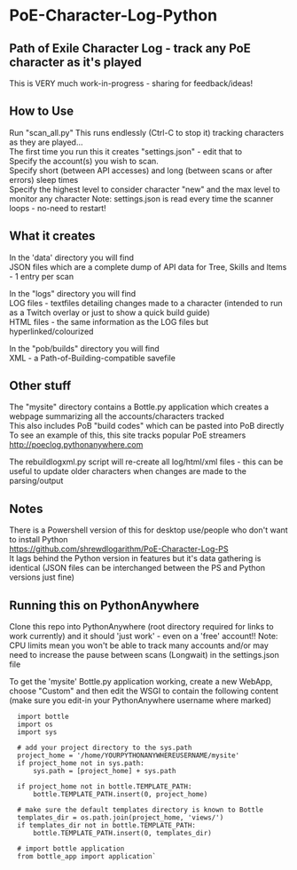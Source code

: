 # PoE-Character-Log-Python #
## Path of Exile Character Log - track any PoE character as it's played ##

This is VERY much work-in-progress - sharing for feedback/ideas!

## How to Use ##
Run "scan_all.py"
This runs endlessly (Ctrl-C to stop it) tracking characters as they are played...  
The first time you run this it creates "settings.json" - edit that to  
Specify the account(s) you wish to scan.  
Specify short (between API accesses) and long (between scans or after errors) sleep times  
Specify the highest level to consider character "new" and the max level to monitor any character 
Note: settings.json is read every time the scanner loops - no-need to restart!

## What it creates ##
In the 'data' directory you will find  
JSON files which are a complete dump of API data for Tree, Skills and Items - 1 entry per scan

In the "logs" directory you will find  
LOG files - textfiles detailing changes made to a character (intended to run as a Twitch overlay or just to show a quick build guide)  
HTML files - the same information as the LOG files but hyperlinked/colourized 

In the "pob/builds" directory you will find  
XML - a Path-of-Building-compatible savefile 

## Other stuff ##
The "mysite" directory contains a Bottle.py application which creates a webpage summarizing all the accounts/characters tracked  
This also includes PoB "build codes" which can be pasted into PoB directly  
To see an example of this, this site tracks popular PoE streamers  
http://poeclog.pythonanywhere.com

The rebuildlogxml.py script will re-create all log/html/xml files - this can be useful to update older characters when changes are made to the parsing/output

## Notes ##
There is  a Powershell version of this for desktop use/people who don't want to install Python  
https://github.com/shrewdlogarithm/PoE-Character-Log-PS  
It lags behind the Python version in features but it's data gathering is identical (JSON files can be interchanged between the PS and Python versions just fine)

## Running this on PythonAnywhere ##
Clone this repo into PythonAnywhere (root directory required for links to work currently) and it should 'just work' - even on a 'free' account!!
Note: CPU limits mean you won't be able to track many accounts and/or may need to increase the pause between scans (Longwait) in the settings.json file

To get the 'mysite' Bottle.py application working, create a new WebApp, choose "Custom" and then edit the WSGI to contain the following content (make sure you edit-in your PythonAnywhere username where marked)
```
  import bottle
  import os
  import sys
  
  # add your project directory to the sys.path
  project_home = '/home/YOURPYTHONANYWHEREUSERNAME/mysite'
  if project_home not in sys.path:
      sys.path = [project_home] + sys.path
  
  if project_home not in bottle.TEMPLATE_PATH:
      bottle.TEMPLATE_PATH.insert(0, project_home)
  
  # make sure the default templates directory is known to Bottle
  templates_dir = os.path.join(project_home, 'views/')
  if templates_dir not in bottle.TEMPLATE_PATH:
      bottle.TEMPLATE_PATH.insert(0, templates_dir)
  
  # import bottle application
  from bottle_app import application`
```
